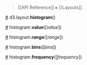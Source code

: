 > [[API Reference]] ▸ [[Layouts]]

<a name="histogram" href="#histogram">#</a> d3.layout.<b>histogram</b>()

<a name="value" href="#value">#</a> histogram.<b>value</b>([<i>value</i>])

<a name="range" href="#range">#</a> histogram.<b>range</b>([<i>range</i>])

<a name="bins" href="#bins">#</a> histogram.<b>bins</b>([<i>bins</i>])

<a name="frequency" href="#frequency">#</a> histogram.<b>frequency</b>([<i>frequency</i>])
